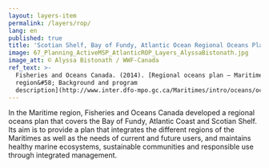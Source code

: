 ```yaml
---
layout: layers-item
permalink: /layers/rop/
lang: en
published: true
title: 'Scotian Shelf, Bay of Fundy, Atlantic Ocean Regional Oceans Plan'
image: 67_Planning_ActiveMSP_AtlanticROP_Layers_AlyssaBistonath.jpg
image_att: © Alyssa Bistonath / WWF-Canada
ref_text: >-
  Fisheries and Oceans Canada. (2014). [Regional oceans plan – Maritimes
  region&#58; Background and program
  description](http://www.inter.dfo-mpo.gc.ca/Maritimes/intro/oceans/ocmd/Regional-Oceans-Plan)
---
```

In the Maritime region, Fisheries and Oceans Canada developed a regional oceans plan that covers the Bay of Fundy, Atlantic Coast and Scotian Shelf. Its aim is to provide a plan that integrates the different regions of the Maritimes as well as the needs of current and future users, and maintains healthy marine ecosystems, sustainable communities and responsible use through integrated management.
